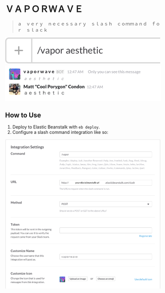# ＶＡＰＯＲＷＡＶＥ

> ａ　ｖｅｒｙ　ｎｅｃｅｓｓａｒｙ　ｓｌａｓｈ　ｃｏｍｍａｎｄ　ｆｏｒ　ｓｌａｃｋ

![example1](assets/example1.png)
![example2](assets/example2.png)

## How to Use

1. Deploy to Elastic Beanstalk with `eb deploy`.
2. Configure a slash command integration like so:

![example3](assets/example3.png)

